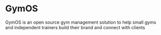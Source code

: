 # GymOS
GymOS is an open source gym management solution to help small gyms and independent trainers build their brand and connect with clients
